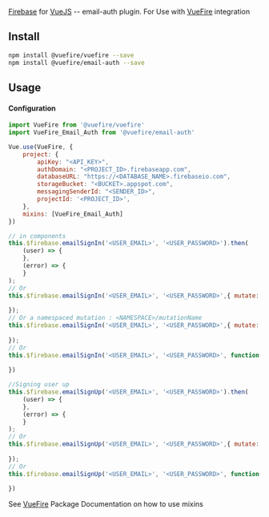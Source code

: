 [Firebase](https://firebase.google.com/docs/web/setup) for [VueJS](https://vuejs.org/) -- email-auth plugin.
For Use with [VueFire](https://github.com/nigeltiany/vuefire) integration

## Install

```bash
npm install @vuefire/vuefire --save
npm install @vuefire/email-auth --save
```

## Usage
#### Configuration
```js
import VueFire from '@vuefire/vuefire'
import VueFire_Email_Auth from '@vuefire/email-auth'

Vue.use(VueFire, {
    project: {
        apiKey: "<API_KEY>",
        authDomain: "<PROJECT_ID>.firebaseapp.com",
        databaseURL: "https://<DATABASE_NAME>.firebaseio.com",
        storageBucket: "<BUCKET>.appspot.com",
        messagingSenderId: "<SENDER_ID>",
        projectId: '<PROJECT_ID>',
    },
    mixins: [VueFire_Email_Auth]
})

// in components
this.$firebase.emailSignIn('<USER_EMAIL>', '<USER_PASSWORD>').then(
    (user) => {
    },
    (error) => {
    }	
);
// Or
this.$firebase.emailSignIn('<USER_EMAIL>', '<USER_PASSWORD>',{ mutate: "vuexMutation" }).catch((error) => {
    
});
// Or a namespaced mutation : <NAMESPACE>/mutationName
this.$firebase.emailSignIn('<USER_EMAIL>', '<USER_PASSWORD>',{ mutate: "authentication/vuexMutation" }).catch((error) => {
    
});
// Or
this.$firebase.emailSignIn('<USER_EMAIL>', '<USER_PASSWORD>', function(error, user) {
    
})

//Signing user up
this.$firebase.emailSignUp('<USER_EMAIL>', '<USER_PASSWORD>').then(
    (user) => {
    },
    (error) => {
    }	
);
// Or
this.$firebase.emailSignUp('<USER_EMAIL>', '<USER_PASSWORD>',{ mutate: "vuexMutation" }).catch((error) => {
    
});
// Or
this.$firebase.emailSignUp('<USER_EMAIL>', '<USER_PASSWORD>', function(error, user) {
    
})
```

See [VueFire](https://github.com/nigeltiany/vuefire) Package Documentation on how to use mixins
